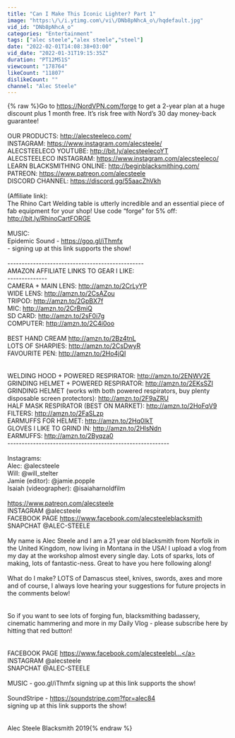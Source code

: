 ```yaml
---
title: "Can I Make This Iconic Lighter? Part 1"
image: "https:\/\/i.ytimg.com\/vi\/DNb8pNhcA_o\/hqdefault.jpg"
vid_id: "DNb8pNhcA_o"
categories: "Entertainment"
tags: ["alec steele","alex steele","steel"]
date: "2022-02-01T14:08:38+03:00"
vid_date: "2022-01-31T19:15:35Z"
duration: "PT12M51S"
viewcount: "178764"
likeCount: "11807"
dislikeCount: ""
channel: "Alec Steele"
---
```

{% raw %}Go to <a rel="nofollow" target="blank" href="https://NordVPN.com/forge">https://NordVPN.com/forge</a> to get a 2-year plan at a huge discount plus 1 month free. It’s risk free with Nord’s 30 day money-back guarantee!<br /><br />OUR PRODUCTS: <a rel="nofollow" target="blank" href="http://alecsteeleco.com/">http://alecsteeleco.com/</a><br />INSTAGRAM: <a rel="nofollow" target="blank" href="https://www.instagram.com/alecsteele/">https://www.instagram.com/alecsteele/</a><br />ALECSTEELECO YOUTUBE: <a rel="nofollow" target="blank" href="http://bit.ly/alecsteelecoYT">http://bit.ly/alecsteelecoYT</a><br />ALECSTEELECO INSTAGRAM: <a rel="nofollow" target="blank" href="https://www.instagram.com/alecsteeleco/">https://www.instagram.com/alecsteeleco/</a><br />LEARN BLACKSMITHING ONLINE: <a rel="nofollow" target="blank" href="http://beginblacksmithing.com/">http://beginblacksmithing.com/</a><br />PATREON: <a rel="nofollow" target="blank" href="https://www.patreon.com/alecsteele">https://www.patreon.com/alecsteele</a><br />DISCORD CHANNEL: <a rel="nofollow" target="blank" href="https://discord.gg/55aacZhVkh">https://discord.gg/55aacZhVkh</a><br /><br />(Affiliate link): <br />The Rhino Cart Welding table is utterly incredible and an essential piece of fab equipment for your shop! Use code “forge” for 5% off: <a rel="nofollow" target="blank" href="http://bit.ly/RhinoCartFORGE">http://bit.ly/RhinoCartFORGE</a><br /><br />MUSIC:<br />Epidemic Sound - <a rel="nofollow" target="blank" href="https://goo.gl/iThmfx">https://goo.gl/iThmfx</a><br /> - signing up at this link supports the show! <br /><br />------------------------------------------------<br />AMAZON AFFILIATE LINKS TO GEAR I LIKE: <br />--------------<br />CAMERA + MAIN LENS: <a rel="nofollow" target="blank" href="http://amzn.to/2CrLyYP">http://amzn.to/2CrLyYP</a><br />WIDE LENS: <a rel="nofollow" target="blank" href="http://amzn.to/2CsAZou">http://amzn.to/2CsAZou</a><br />TRIPOD: <a rel="nofollow" target="blank" href="http://amzn.to/2GpBX7f">http://amzn.to/2GpBX7f</a><br />MIC: <a rel="nofollow" target="blank" href="http://amzn.to/2CrBmiQ">http://amzn.to/2CrBmiQ</a><br />SD CARD: <a rel="nofollow" target="blank" href="http://amzn.to/2sF0i7g">http://amzn.to/2sF0i7g</a><br />COMPUTER: <a rel="nofollow" target="blank" href="http://amzn.to/2C4i0oo">http://amzn.to/2C4i0oo</a><br /><br />BEST HAND CREAM <a rel="nofollow" target="blank" href="http://amzn.to/2Bz4tnL">http://amzn.to/2Bz4tnL</a><br />LOTS OF SHARPIES: <a rel="nofollow" target="blank" href="http://amzn.to/2CsDwyR">http://amzn.to/2CsDwyR</a><br />FAVOURITE PEN: <a rel="nofollow" target="blank" href="http://amzn.to/2Ho4jQI">http://amzn.to/2Ho4jQI</a><br /><br /><br />WELDING HOOD + POWERED RESPIRATOR: <a rel="nofollow" target="blank" href="http://amzn.to/2ENWV2E">http://amzn.to/2ENWV2E</a><br />GRINDING HELMET + POWERED RESPIRATOR: <a rel="nofollow" target="blank" href="http://amzn.to/2EKsSZI">http://amzn.to/2EKsSZI</a><br />GRINDING HELMET (works with both powered respirators, buy plenty disposable screen protectors): <a rel="nofollow" target="blank" href="http://amzn.to/2F9aZRU">http://amzn.to/2F9aZRU</a><br />HALF MASK RESPIRATOR (BEST ON MARKET): <a rel="nofollow" target="blank" href="http://amzn.to/2HoFqV9">http://amzn.to/2HoFqV9</a><br />FILTERS: <a rel="nofollow" target="blank" href="http://amzn.to/2FaSLzp">http://amzn.to/2FaSLzp</a><br />EARMUFFS FOR HELMET: <a rel="nofollow" target="blank" href="http://amzn.to/2Hq0IkT">http://amzn.to/2Hq0IkT</a><br />GLOVES I LIKE TO GRIND IN: <a rel="nofollow" target="blank" href="http://amzn.to/2HlsNdn">http://amzn.to/2HlsNdn</a><br />EARMUFFS: <a rel="nofollow" target="blank" href="http://amzn.to/2Byqza0">http://amzn.to/2Byqza0</a><br />---------------------------------------------------------<br /><br />Instagrams: <br />Alec: @alecsteele <br />Will: @will_stelter <br />Jamie (editor): @jamie.popple<br />Isaiah (videographer): @isaiaharnoldfilm<br /><br /><a rel="nofollow" target="blank" href="https://www.patreon.com/alecsteele">https://www.patreon.com/alecsteele</a><br />INSTAGRAM @alecsteele<br />FACEBOOK PAGE  <a rel="nofollow" target="blank" href="https://www.facebook.com/alecsteeleblacksmith">https://www.facebook.com/alecsteeleblacksmith</a><br />SNAPCHAT @ALEC-STEELE<br /><br />My name is Alec Steele and I am a 21 year old blacksmith from Norfolk in the United Kingdom, now living in Montana in the USA! I upload a vlog from my day at the workshop almost every single day. Lots of sparks, lots of making, lots of fantastic-ness. Great to have you here following along!<br /><br />What do I make? LOTS of Damascus steel, knives, swords, axes and more and of course, I always love hearing your suggestions for future projects in the comments below!<br /><br /><br />So if you want to see lots of forging fun, blacksmithing badassery, cinematic hammering and more in my Daily Vlog - please subscribe here by hitting that red button! <br /><br /><br />FACEBOOK PAGE  <a rel="nofollow" target="blank" href="https://www.facebook.com/alecsteelebl...">https://www.facebook.com/alecsteelebl...</a><br />INSTAGRAM @alecsteele<br />SNAPCHAT @ALEC-STEELE<br /><br />MUSIC - goo.gl/iThmfx signing up at this link supports the show!<br /><br />SoundStripe - <a rel="nofollow" target="blank" href="https://soundstripe.com?fpr=alec84">https://soundstripe.com?fpr=alec84</a><br />signing up at this link supports the show!<br /><br /> <br />Alec Steele Blacksmith 2019{% endraw %}
